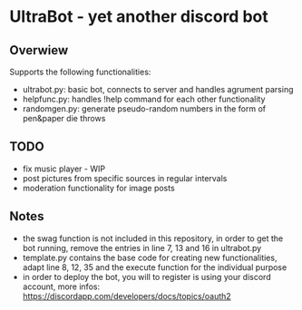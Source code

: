 # UltraBot - yet another discord bot

## Overwiew

Supports the following functionalities:
* ultrabot.py: basic bot, connects to server and handles agrument parsing
* helpfunc.py: handles !help command for each other functionality
* randomgen.py: generate pseudo-random numbers in the form of pen&paper die throws

## TODO

* fix music player - WIP
* post pictures from specific sources in regular intervals
* moderation functionality for image posts


## Notes

* the swag function is not included in this repository, in order to get the bot running, remove the entries in line 7, 13 and 16 in ultrabot.py
* template.py contains the base code for creating new functionalities, adapt line 8, 12, 35 and the execute function for the individual purpose
* in order to deploy the bot, you will to register is using your discord account, more infos: https://discordapp.com/developers/docs/topics/oauth2
